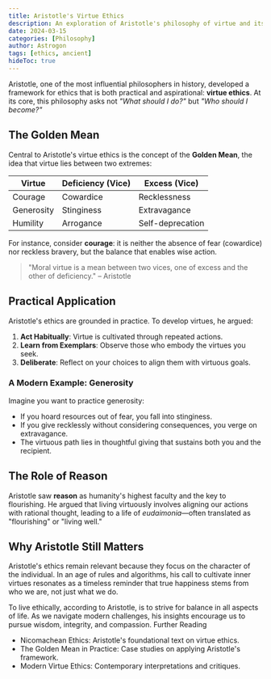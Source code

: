 ```yaml
---
title: Aristotle's Virtue Ethics
description: An exploration of Aristotle's philosophy of virtue and its relevance today.
date: 2024-03-15
categories: [Philosophy]
author: Astrogon
tags: [ethics, ancient]
hideToc: true
---
```


Aristotle, one of the most influential philosophers in history, developed a framework for ethics that is both practical and aspirational: **virtue ethics**. At its core, this philosophy asks not _"What should I do?"_ but _"Who should I become?"_

## The Golden Mean

Central to Aristotle's virtue ethics is the concept of the **Golden Mean**, the idea that virtue lies between two extremes:

| Virtue     | Deficiency (Vice) | Excess (Vice)    |
| ---------- | ----------------- | ---------------- |
| Courage    | Cowardice         | Recklessness     |
| Generosity | Stinginess        | Extravagance     |
| Humility   | Arrogance         | Self-deprecation |

For instance, consider **courage**: it is neither the absence of fear (cowardice) nor reckless bravery, but the balance that enables wise action.

> "Moral virtue is a mean between two vices, one of excess and the other of deficiency." – Aristotle

## Practical Application

Aristotle's ethics are grounded in practice. To develop virtues, he argued:

1. **Act Habitually**: Virtue is cultivated through repeated actions.
2. **Learn from Exemplars**: Observe those who embody the virtues you seek.
3. **Deliberate**: Reflect on your choices to align them with virtuous goals.

### A Modern Example: Generosity

Imagine you want to practice generosity:

- If you hoard resources out of fear, you fall into stinginess.
- If you give recklessly without considering consequences, you verge on extravagance.
- The virtuous path lies in thoughtful giving that sustains both you and the recipient.

## The Role of Reason

Aristotle saw **reason** as humanity's highest faculty and the key to flourishing. He argued that living virtuously involves aligning our actions with rational thought, leading to a life of _eudaimonia_—often translated as "flourishing" or "living well."

## Why Aristotle Still Matters

Aristotle's ethics remain relevant because they focus on the character of the individual. In an age of rules and algorithms, his call to cultivate inner virtues resonates as a timeless reminder that true happiness stems from who we are, not just what we do.

To live ethically, according to Aristotle, is to strive for balance in all aspects of life. As we navigate modern challenges, his insights encourage us to pursue wisdom, integrity, and compassion.
Further Reading

- Nicomachean Ethics: Aristotle's foundational text on virtue ethics.
- The Golden Mean in Practice: Case studies on applying Aristotle's framework.
- Modern Virtue Ethics: Contemporary interpretations and critiques.
